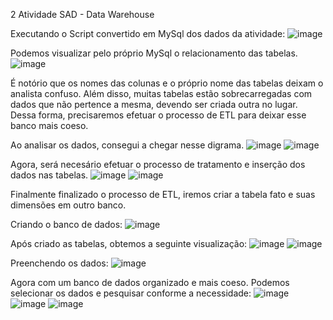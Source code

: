 2 Atividade SAD - Data Warehouse

Executando o Script convertido em MySql dos dados da atividade:
![image](https://github.com/SrLazaro/sad_2/assets/78516759/2dfe7c77-0807-4370-9f22-ae98d8aeff6c)

Podemos visualizar pelo próprio MySql o relacionamento das tabelas.
![image](https://github.com/SrLazaro/sad_2/assets/78516759/c1bcb34b-cd38-41cb-8309-51dc63d42f17)

É notório que os nomes das colunas e o próprio nome das tabelas deixam o analista confuso. Além disso, muitas tabelas estão sobrecarregadas com dados que não pertence a mesma, devendo ser criada outra no lugar. Dessa forma, precisaremos efetuar o processo de ETL para deixar esse banco mais coeso.

Ao analisar os dados, consegui a chegar nesse digrama. 
![image](https://github.com/SrLazaro/sad_2/assets/78516759/9d0b270e-5efc-402a-a67b-fe31f6bafb6f)
![image](https://github.com/SrLazaro/sad_2/assets/78516759/394ed1ca-435c-400a-90f1-7af343b32857)

Agora, será necesário efetuar o processo de tratamento e inserção dos dados nas tabelas.
![image](https://github.com/SrLazaro/sad_2/assets/78516759/7cce355f-6322-4f2a-9288-2c45aa6a95be)
![image](https://github.com/SrLazaro/sad_2/assets/78516759/e8942ccd-0fe5-4c97-90e2-ad7b3d670332)

Finalmente finalizado o processo de ETL, iremos criar a tabela fato e suas dimensões em outro banco.

Criando o banco de dados:
![image](https://github.com/SrLazaro/sad_2/assets/78516759/629aa387-7b7e-4fbe-b215-52e7e9959212)

Após criado as tabelas, obtemos a seguinte visualização:
![image](https://github.com/SrLazaro/sad_2/assets/78516759/219e7805-c768-4f4b-b580-195a172fb67a)
![image](https://github.com/SrLazaro/sad_2/assets/78516759/66c320ab-eb45-4b15-8838-be3355ab8d38)


Preenchendo os dados:
![image](https://github.com/SrLazaro/sad_2/assets/78516759/1611d5b9-a18c-4d5b-8c41-258ce10a544f)

Agora com um banco de dados organizado e mais coeso. Podemos selecionar os dados e pesquisar conforme a necessidade:
![image](https://github.com/SrLazaro/sad_2/assets/78516759/43294e35-1cb7-469a-bab0-eb0862526a6f)
![image](https://github.com/SrLazaro/sad_2/assets/78516759/882ff51e-75ce-40f6-8d59-7df6eb05b8d3)
![image](https://github.com/SrLazaro/sad_2/assets/78516759/89bc725a-b147-4825-99e5-e5bdcedbde66)






